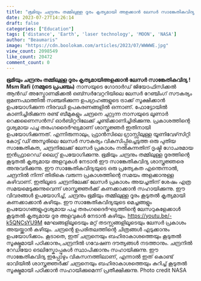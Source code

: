 ```yaml
---
title: "ഭൂമിയും ചന്ദ്രനും തമ്മിലുള്ള ദൂരം കൃത്യമായി അളക്കാൻ ലേസർ സാങ്കേതികവിദ്യ !"
date: 2023-07-27T14:26:14
draft: false
categories: ["Education"]
tags: ['distance', 'Earth', 'laser technology', 'MOON', 'NASA']
author: "Beaumaris"
image: "https://cdn.boolokam.com/articles/2023/07/WWWWE.jpg"
view_count: 2098549
like_count: 20472
comment_count: 0
---
```


**ഭൂമിയും ചന്ദ്രനും തമ്മിലുള്ള ദൂരം കൃത്യമായിഅളക്കാൻ ലേസർ സാങ്കേതികവിദ്യ !** **Msm Rafi** **(നമ്മുടെ പ്രപഞ്ചം)** നാസയുടെ ഗോദാർഡ് ജിയോഫിസിക്കൽ ആൻഡ് അസ്ട്രോണമിക്കൽ ഒബ്സർവേറ്ററിയിലെ ലേസർ റേഞ്ചിംഗ് സൗകര്യം ഭ്രമണപഥത്തിൽ സഞ്ചരിക്കുന്ന ഉപഗ്രഹങ്ങളുടെ ട്രാക്ക് സൂക്ഷിക്കാൻ ഉപയോഗിക്കുന്ന നിരവധി ഉപകരണങ്ങളിൽ ഒന്നാണ്. ഫോട്ടോയിൽ കാണിച്ചിരിക്കുന്ന രണ്ട് ബീമുകളും ചന്ദ്രനെ ചുറ്റുന്ന നാസയുടെ ലൂണാർ റെക്കണൈസൻസ് ഓർബിറ്ററിലേക്ക് ചൂണ്ടിക്കാണിച്ചിരിക്കുന്നു. പ്രകാശത്തിന്റെ ദൃശ്യമായ പച്ച തരംഗദൈർഘ്യമാണ് ശാസ്ത്രജ്ഞർ ഇതിനായി ഉപയോഗിക്കുന്നത്. എന്നിരുന്നാലും, ഫ്രാൻസിലെ ഗ്രാസ്സിലുള്ള യൂണിവേഴ്‌സിറ്റി കോട്ട് ഡി'അസൂരിലെ ലേസർ സൗകര്യം വികസിപ്പിച്ചെടുത്ത ഒരു പുതിയ സാങ്കേതികത, ചന്ദ്രനിലേക്ക് ലേസർ പ്രകാശം നൽകുന്നതിന് ദൃഷ്ടി ഗോചരമായ ഇൻഫ്രാറെഡ് ലൈറ്റ് ഉപയോഗിക്കുന്നു. ഭൂമിയും ചന്ദ്രനും തമ്മിലുള്ള ദൂരത്തിന്റെ കൂടുതൽ കൃത്യമായ അളവുകൾ നേടാൻ ഈ സാങ്കേതികവിദ്യ ശാസ്ത്രജ്ഞരെ അനുവദിക്കുന്നു. [](https://cdn.boolokam.com/articles/2023/07/WWWWE.jpg)ഈ സാങ്കേതികവിദ്യയുടെ ഒരു പ്രത്യേകത എന്തെന്നാൽ, ചന്ദ്രനിൽ നിന്ന് തിരികെ വരുന്ന പ്രകാശത്തിന്റെ സമയം അളക്കാനുള്ള കഴിവാണ്. ഇതിലൂടെ ചന്ദ്രനിലേക്ക് ലേസർ പ്രകാശം അയച്ചതിന് ശേഷം എത്ര സമയമെടുക്കുന്നുവെന്ന് ശാസ്ത്രജ്ഞർക്ക് കണക്കാക്കാൻ സഹായിക്കുന്നു. ഈ വിവരങ്ങൾ ഉപയോഗിച്ച്, ചന്ദ്രനും ഭൂമിയും തമ്മിലുള്ള ദൂരം കൂടുതൽ കൃത്യമായി കണക്കാക്കാൻ കഴിയും. ഈ സാങ്കേതികവിദ്യയുടെ മെച്ചങ്ങളും ഉപയോഗങ്ങളുംദൃശ്യമായ പച്ച തരംഗദൈർഘ്യത്തിന്റെ ലേസറുകളേക്കാൾ കൂടുതൽ കൃത്യമായ ദൂര അളവുകൾ നേടാൻ കഴിയും. https://youtu.be/-k5QNCsYU9M മേഘങ്ങളിലൂടെയും മറ്റ് തടസ്സങ്ങളിലൂടെയും ലേസർ പ്രകാശം അയയ്ക്കാൻ കഴിയും. ചന്ദ്രന്റെ ഉപരിതലത്തിന്റെ ചിത്രങ്ങൾ എടുക്കാനും ഉപയോഗിക്കാം. കൂടാതെ, ഇത് ചന്ദ്രനെയും ബഹിരാകാശത്തെയും കൂടുതൽ സൂക്ഷ്മമായി പഠിക്കാനും,ചന്ദ്രനിൽ ഗവേഷണ ദൗത്യങ്ങൾ നടത്താനും. ചന്ദ്രനിൽ റേഡിയോ ടെലിസ്കോപ്പുകൾ സ്ഥാപിക്കാനും സഹായിക്കുന്നു. ഈ സാങ്കേതികവിദ്യ ഇപ്പോഴും വികസനത്തിലാണ്, എന്നാൽ ഇത് കൊണ്ട് ഭാവിയിൽ ശാസ്ത്രജ്ഞർക്ക് ചന്ദ്രനെയും ബഹിരാകാശത്തെയും കുറിച്ച് കൂടുതൽ സൂക്ഷ്മമായി പഠിക്കാൻ സഹായിക്കുമെന്ന് പ്രതീക്ഷിക്കുന്നു. Photo credit NASA
